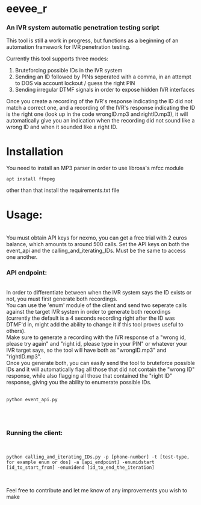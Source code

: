 <h1>eevee_r</h1>

<h3>An IVR system automatic penetration testing script </h3>
This tool is still a work in progress, but functions as a beginning of an automation framework for IVR penetration testing.

Currently this tool supports three modes:
1. Bruteforcing possible IDs in the IVR system
2. Sending an ID followed by PINs seperated with a comma, in an attempt to DOS via account lockout / guess the right PIN
3. Sending irregular DTMF signals in order to expose hidden IVR interfaces


Once you create a recording of the IVR's response indicating the ID did not match a correct one, and a recording of the IVR's response indicating the ID is the right one (look up in the code wrongID.mp3 and rightID.mp3), it will automatically give you an indication when the recording did not sound like a wrong ID and when it sounded like a right ID.
</br>
<h1>Installation</h1>

You need to install an MP3 parser in order to use librosa's mfcc module

`apt install ffmpeg`

other than that install the requirements.txt file
</br>
<h1>Usage:</h1>
</br>
You must obtain API keys for nexmo, you can get a free trial with 2 euros balance, which amounts to around 500 calls.
Set the API keys on both the event_api and the calling_and_iterating_IDs. Must be the same to access one another.
</br>
<h3>API endpoint:</h3>
</br>
In order to differentiate between when the IVR system says the ID exists or not, you must first generate both recordings.</br>
You can use the 'enum' module of the client and send two seperate calls against the target IVR system in order to generate both recordings (currently the default is a 4 seconds recording right after the ID was DTMF'd in, might add the ability to change it if this tool proves useful to others). </br>
Make sure to generate a recording with the IVR response of a "wrong id, please try again" and "right id, please type in your PIN" or whatever your IVR target says, so the tool will have both as "wrongID.mp3" and "rightID.mp3". </br>
Once you generate both, you can easily send the tool to bruteforce possible IDs and it will automatically flag all those that did not contain the "wrong ID" response, while also flagging all those that contained the "right ID" response, giving you the ability to enumerate possible IDs.
</br>
</br>

`python event_api.py`

</br>
</br>

<h3>Running the client:</h3>
</br>

`python calling_and_iterating_IDs.py -p [phone-number] -t [test-type, for example enum or dos] -a [api_endpoint] -enumidstart [id_to_start_from] -enumidend [id_to_end_the_iteration]`


</br>

Feel free to contribute and let me know of any improvements you wish to make


